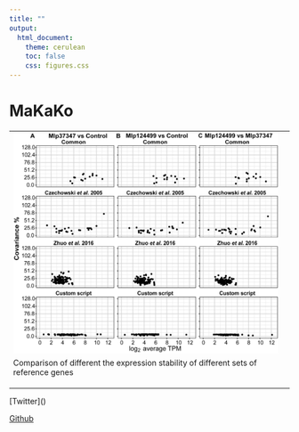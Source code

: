 ```yaml
---
title: ""
output: 
  html_document:
    theme: cerulean
    toc: false
    css: figures.css
---
```


# MaKaKo

<style>
img {
border: 0px; width: 100%;

}

</style>

|        |        |
|:------|------:|
| <img src="images/Figure2ABC.png" > 
Comparison of different the expression stability of different sets of reference genes |  |
| | |
| | | 
| | |

<footer>
[Twitter]()

[Github]()
</footer>